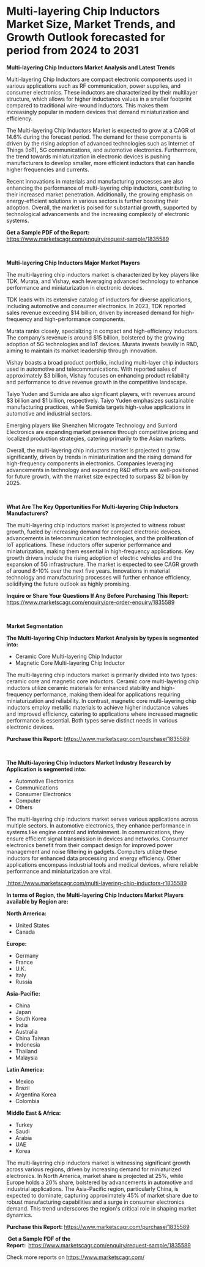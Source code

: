 <p><h1>Multi-layering Chip Inductors Market Size, Market Trends, and Growth Outlook forecasted for period from 2024 to 2031</h1></p><p><strong>Multi-layering Chip Inductors Market Analysis and Latest Trends</strong></p>
<p><p>Multi-layering Chip Inductors are compact electronic components used in various applications such as RF communication, power supplies, and consumer electronics. These inductors are characterized by their multilayer structure, which allows for higher inductance values in a smaller footprint compared to traditional wire-wound inductors. This makes them increasingly popular in modern devices that demand miniaturization and efficiency.</p><p>The Multi-layering Chip Inductors Market is expected to grow at a CAGR of 14.6% during the forecast period. The demand for these components is driven by the rising adoption of advanced technologies such as Internet of Things (IoT), 5G communications, and automotive electronics. Furthermore, the trend towards miniaturization in electronic devices is pushing manufacturers to develop smaller, more efficient inductors that can handle higher frequencies and currents.</p><p>Recent innovations in materials and manufacturing processes are also enhancing the performance of multi-layering chip inductors, contributing to their increased market penetration. Additionally, the growing emphasis on energy-efficient solutions in various sectors is further boosting their adoption. Overall, the market is poised for substantial growth, supported by technological advancements and the increasing complexity of electronic systems.</p></p>
<p><strong>Get a Sample PDF of the Report:&nbsp;</strong> <a href="https://www.marketscagr.com/enquiry/request-sample/1835589?utm_campaign=2016&utm_medium=2&utm_source=Github&utm_content=ia&utm_term=31122024&utm_id=multi-layering-chip-inductors">https://www.marketscagr.com/enquiry/request-sample/1835589</a></p>
<p>&nbsp;</p>
<p><strong>Multi-layering Chip Inductors Major Market Players</strong></p>
<p><p>The multi-layering chip inductors market is characterized by key players like TDK, Murata, and Vishay, each leveraging advanced technology to enhance performance and miniaturization in electronic devices. </p><p>TDK leads with its extensive catalog of inductors for diverse applications, including automotive and consumer electronics. In 2023, TDK reported sales revenue exceeding $14 billion, driven by increased demand for high-frequency and high-performance components.</p><p>Murata ranks closely, specializing in compact and high-efficiency inductors. The company’s revenue is around $15 billion, bolstered by the growing adoption of 5G technologies and IoT devices. Murata invests heavily in R&D, aiming to maintain its market leadership through innovation.</p><p>Vishay boasts a broad product portfolio, including multi-layer chip inductors used in automotive and telecommunications. With reported sales of approximately $3 billion, Vishay focuses on enhancing product reliability and performance to drive revenue growth in the competitive landscape.</p><p>Taiyo Yuden and Sumida are also significant players, with revenues around $3 billion and $1 billion, respectively. Taiyo Yuden emphasizes sustainable manufacturing practices, while Sumida targets high-value applications in automotive and industrial sectors.</p><p>Emerging players like Shenzhen Microgate Technology and Sunlord Electronics are expanding market presence through competitive pricing and localized production strategies, catering primarily to the Asian markets.</p><p>Overall, the multi-layering chip inductors market is projected to grow significantly, driven by trends in miniaturization and the rising demand for high-frequency components in electronics. Companies leveraging advancements in technology and expanding R&D efforts are well-positioned for future growth, with the market size expected to surpass $2 billion by 2025.</p></p>
<p>&nbsp;</p>
<p><strong>What Are The Key Opportunities For Multi-layering Chip Inductors Manufacturers?</strong></p>
<p><p>The multi-layering chip inductors market is projected to witness robust growth, fueled by increasing demand for compact electronic devices, advancements in telecommunication technologies, and the proliferation of IoT applications. These inductors offer superior performance and miniaturization, making them essential in high-frequency applications. Key growth drivers include the rising adoption of electric vehicles and the expansion of 5G infrastructure. The market is expected to see CAGR growth of around 8-10% over the next five years. Innovations in material technology and manufacturing processes will further enhance efficiency, solidifying the future outlook as highly promising.</p></p>
<p><strong>Inquire or Share Your Questions If Any Before Purchasing This Report:</strong> <a href="https://www.marketscagr.com/enquiry/pre-order-enquiry/1835589?utm_campaign=2016&utm_medium=2&utm_source=Github&utm_content=ia&utm_term=31122024&utm_id=multi-layering-chip-inductors">https://www.marketscagr.com/enquiry/pre-order-enquiry/1835589</a></p>
<p>&nbsp;</p>
<p><strong>Market Segmentation</strong></p>
<p><strong>The Multi-layering Chip Inductors Market Analysis by types is segmented into:</strong></p>
<p><ul><li>Ceramic Core Multi-layering Chip Inductor</li><li>Magnetic Core Multi-layering Chip Inductor</li></ul></p>
<p><p>The multi-layering chip inductors market is primarily divided into two types: ceramic core and magnetic core inductors. Ceramic core multi-layering chip inductors utilize ceramic materials for enhanced stability and high-frequency performance, making them ideal for applications requiring miniaturization and reliability. In contrast, magnetic core multi-layering chip inductors employ metallic materials to achieve higher inductance values and improved efficiency, catering to applications where increased magnetic performance is essential. Both types serve distinct needs in various electronic devices.</p></p>
<p><strong>Purchase this Report:&nbsp;</strong><a href="https://www.marketscagr.com/purchase/1835589?utm_campaign=2016&utm_medium=2&utm_source=Github&utm_content=ia&utm_term=31122024&utm_id=multi-layering-chip-inductors">https://www.marketscagr.com/purchase/1835589</a></p>
<p>&nbsp;</p>
<p><strong>The Multi-layering Chip Inductors Market Industry Research by Application is segmented into:</strong></p>
<p><ul><li>Automotive Electronics</li><li>Communications</li><li>Consumer Electronics</li><li>Computer</li><li>Others</li></ul></p>
<p><p>The multi-layering chip inductors market serves various applications across multiple sectors. In automotive electronics, they enhance performance in systems like engine control and infotainment. In communications, they ensure efficient signal transmission in devices and networks. Consumer electronics benefit from their compact design for improved power management and noise filtering in gadgets. Computers utilize these inductors for enhanced data processing and energy efficiency. Other applications encompass industrial tools and medical devices, where reliable performance and miniaturization are vital.</p></p>
<p><a href="https://www.marketscagr.com/multi-layering-chip-inductors-r1835589?utm_campaign=2016&utm_medium=2&utm_source=Github&utm_content=ia&utm_term=31122024&utm_id=multi-layering-chip-inductors">&nbsp;https://www.marketscagr.com/multi-layering-chip-inductors-r1835589</a></p>
<p><strong>In terms of Region, the Multi-layering Chip Inductors Market Players available by Region are:</strong></p>
<p>
    <p> <strong> North America: </strong>
        <ul>
            <li>United States</li>
            <li>Canada</li>
        </ul>
        </p> 
    <p> <strong> Europe: </strong>
        <ul>
            <li>Germany</li>
            <li>France</li>
            <li>U.K.</li>
            <li>Italy</li>
            <li>Russia</li>
        </ul>
        </p> 
    <p> <strong> Asia-Pacific: </strong>
        <ul>
            <li>China</li>
            <li>Japan</li>
            <li>South Korea</li>
            <li>India</li>
            <li>Australia</li>
            <li>China Taiwan</li>
            <li>Indonesia</li>
            <li>Thailand</li>
            <li>Malaysia</li>
        </ul>
        </p> 
    <p> <strong> Latin America: </strong>
        <ul>
            <li>Mexico</li>
            <li>Brazil</li>
            <li>Argentina Korea</li>
            <li>Colombia</li>
        </ul>
        </p> 
    <p> <strong> Middle East & Africa: </strong>
        <ul>
            <li>Turkey</li>
            <li>Saudi</li>
            <li>Arabia</li>
            <li>UAE</li>
            <li>Korea</li>
        </ul>
    </p>
    </p>
<p><p>The multi-layering chip inductors market is witnessing significant growth across various regions, driven by increasing demand for miniaturized electronics. In North America, market share is projected at 25%, while Europe holds a 20% share, bolstered by advancements in automotive and industrial applications. The Asia-Pacific region, particularly China, is expected to dominate, capturing approximately 45% of market share due to robust manufacturing capabilities and a surge in consumer electronics demand. This trend underscores the region's critical role in shaping market dynamics.</p></p>
<p><strong>Purchase this Report: </strong><a href="https://www.marketscagr.com/purchase/1835589?utm_campaign=2016&utm_medium=2&utm_source=Github&utm_content=ia&utm_term=31122024&utm_id=multi-layering-chip-inductors">https://www.marketscagr.com/purchase/1835589</a></p>
<p>&nbsp;<strong>Get a Sample PDF of the Report:&nbsp;&nbsp;</strong><a href="https://www.marketscagr.com/enquiry/request-sample/1835589?utm_campaign=2016&utm_medium=2&utm_source=Github&utm_content=ia&utm_term=31122024&utm_id=multi-layering-chip-inductors">https://www.marketscagr.com/enquiry/request-sample/1835589</a></p>
<p><strong></strong></p>
<p>Check more reports on <a href="https://www.marketscagr.com/?utm_campaign=2016&utm_medium=2&utm_source=Github&utm_content=ia&utm_term=31122024&utm_id=multi-layering-chip-inductors">https://www.marketscagr.com/</a></p>